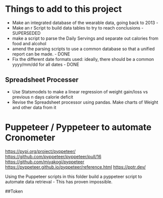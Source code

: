 # Things to add to this project

- Make an integrated database of the wearable data, going back to 2013 -
- Make an r Script to build data tables to try to reach conclusions - SUPERSEDED
- make a script to parse the Daily Servings and separate out calories from
  food and alcohol
- amend the parsing scripts to use a common database so that a unified report
  can be made. - DONE
- Fix the different date formats used: ideally, there should be a common yyyy/mm/dd for
  all dates - DONE

## Spreadsheet Processer
- Use Statsmodels to make a linear regression of weight gain/loss vs previous n days
  calorie deficit
- Revise the Spreadsheet processor using pandas. Make charts of Weight and other data
  from it

# Puppeteer / Pyppeteer to automate Cronometer
https://pypi.org/project/pyppeteer/
https://github.com/pyppeteer/pyppeteer/pull/16
https://github.com/miyakogi/pyppeteer
https://pyppeteer.github.io/pyppeteer/reference.html
https://pptr.dev/

Using the Puppeteer scripts in this folder build a pyppeteer script to automate data
retrieval - This has proven impossible.

##Token
